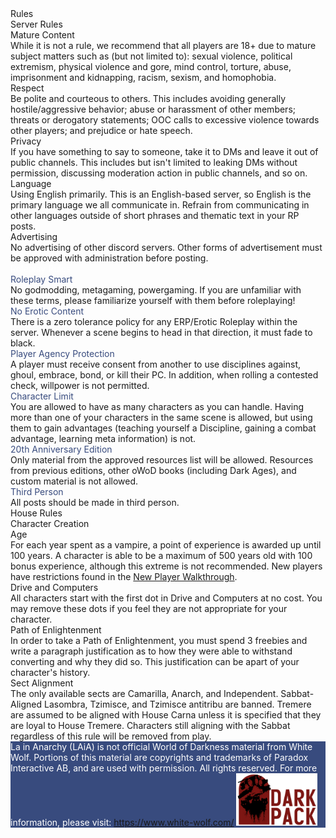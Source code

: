 <head>
  <title>LAiA - Rules</title>
  <meta name="description" content="LA in Anarchy's Server, Roleplay, and House Rules.">
</head>
<div class="pageHero" style="background-image: url('assets/rulesCover.png');">
  <div class="pageHeroHeader">
      Rules
  </div>
</div>
<div class="container">
  <div class="leftHeader" id="server-rules">
  Server Rules
  </div>

  <div class="gridContainer">
    <div class="gridChild">
      <div class="secondHeader">
      Mature Content
      </div>
      While it is not a rule, we recommend that all players are 18+ due to mature subject matters such as (but not limited to): sexual violence, political extremism, physical violence and gore, mind control, torture, abuse, imprisonment and kidnapping, racism, sexism, and homophobia.
    </div>
    <div class="gridChild">
      <div class="secondHeader">
        Respect
      </div>
      Be polite and courteous to others. This includes avoiding generally hostile/aggressive behavior; abuse or harassment of other members; threats or derogatory statements; OOC calls to excessive violence towards other players; and prejudice or hate speech.
    </div>
    <div class="gridChild">
      <div class="secondHeader">
      Privacy
      </div>
      If you have something to say to someone, take it to DMs and leave it out of public channels. This includes but isn't limited to leaking DMs without permission, discussing moderation action in public channels, and so on.
    </div>
    <div class="gridChild">
    <div class="secondHeader">
      Language
      </div>
    Using English primarily. This is an English-based server, so English is the primary language we all communicate in. Refrain from communicating in other languages outside of short phrases and thematic text in your RP posts.
    </div>
    <div class="gridChild">
      <div class="secondHeader">
      Advertising
      </div>
      No advertising of other discord servers. Other forms of advertisement must be approved with administration before posting.
    </div>
  </div>
</div>

<div class="blueWrapper">
  <div class="whiteBlueBreak"> </div>
  <div class="container">
  <div class="leftHeader" style="color: white;">
  Roleplay Rules
  </div>

  <div class="gridContainer">
    <div class="gridChild">
      <div class="swatchHeader" style="color: #384b7e;">
      Roleplay Smart
      </div>
      No godmodding, metagaming, powergaming. If you are unfamiliar with these terms, please familiarize yourself with them before roleplaying!
    </div>
    <div class="gridChild">
      <div class="swatchHeader" style="color: #384b7e;">
        No Erotic Content
      </div>
      There is a zero tolerance policy for any ERP/Erotic Roleplay within the server. Whenever a scene begins to head in that direction, it must fade to black.
    </div>
    <div class="gridChild">
      <div class="swatchHeader" style="color: #384b7e;">
      Player Agency Protection
      </div>
      A player must receive consent from another to use disciplines against, ghoul, embrace, bond, or kill their PC. In addition, when rolling a contested check, willpower is not permitted.
    </div>
    <div class="gridChild">
    <div class="swatchHeader" style="color: #384b7e;">
      Character Limit
      </div>
      You are allowed to have as many characters as you can handle. Having more than one of your characters in the same scene is allowed, but using them to gain advantages (teaching yourself a Discipline, gaining a combat advantage, learning meta information) is not.
    </div>
    <div class="gridChild">
      <div class="swatchHeader" style="color: #384b7e;">
      20th Anniversary Edition
      </div>
      Only material from the approved resources list will be allowed. Resources from previous editions, other oWoD books (including Dark Ages), and custom material is not allowed.
    </div>
    <div class="gridChild">
      <div class="swatchHeader" style="color: #384b7e;">
      Third Person
      </div>
      All posts should be made in third person.
    </div>
  </div>
  </div>
    <div class="whiteBlueBreak" style="transform: rotate(180deg);"> </div>
</div>

<div class="container">
  <div class="leftHeader">
  House Rules
  </div>

  <div class="secondHeader">
  Character Creation
  </div>

  <div class="gridContainer">
    <div class="gridChild">
      <div class="thirdHeader">
      Age
      </div>
      For each year spent as a vampire, a point of experience is awarded up until 100 years. A character is able to be a maximum of 500 years old with 100 bonus experience, although this extreme is not recommended. New players have restrictions found in the <a href='new-player-guide.md'>New Player Walkthrough</a>.
    </div>
    <div class="gridChild">
      <div class="thirdHeader">
      Drive and Computers
      </div>
      All characters start with the first dot in Drive and Computers at no cost. You may remove these dots if you feel they are not appropriate for your character.
    </div>
    <div class="gridChild">
      <div class="thirdHeader">
      Path of Enlightenment
      </div>
      In order to take a Path of Enlightenment, you must spend 3 freebies and write a paragraph justification as to how they were able to withstand converting and why they did so. This justification can be apart of your character's history.
    </div>
    <div class="gridChild">
      <div class="thirdHeader">
      Sect Alignment
    </div>
      The only available sects are Camarilla, Anarch, and Independent. Sabbat-Aligned Lasombra, Tzimisce, and Tzimisce antitribu are banned. Tremere are assumed to be aligned with House Carna unless it is specified that they are loyal to House Tremere. Characters still aligning with the Sabbat regardless of this rule will be removed from play.
    </div>
  </div>
</div>

<div class= blueWrapper>
  <div class=whiteBlueBreak> </div>
  <div class="footer" style="color: white; background-color: #384b7e;">
    La in Anarchy (LAiA) is not official World of Darkness material from White Wolf. Portions of this material are copyrights and trademarks of Paradox Interactive AB, and are used with permission. All rights reserved. For more information, please visit: <a href="https://www.white-wolf.com/">https://www.white-wolf.com/</a>
    <span style="margin-top: 10px;"> <img src='assets/darkPack.png' width="130px"> </span>
    </div>
</div>
